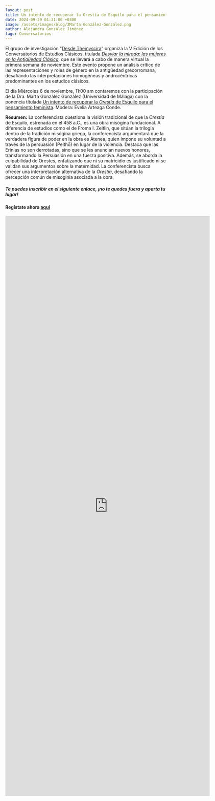 ```yaml
---
layout: post
title: Un intento de recuperar la Orestía de Esquilo para el pensamiento feminista
date: 2024-09-29 01:31:00 +0300
image: /assets/images/blog/3Marta-González-González.png
author: Alejandra González Jiménez
tags: Conversatorios
---
```


El grupo de investigación "[Desde Themyscira](https://desdethemysciraffyl.mx/)" organiza la V Edición de los Conversatorios de Estudios Clásicos, titulada *<a href="/desdethemyscira.github.io/assets/images/blog/Desviar-la-mirada.pdf" target="_blank">Desviar la mirada: las mujeres en la Antigüedad Clásica</a>*, que se llevará a cabo de manera virtual la primera semana de noviembre. Este evento propone un análisis crítico de las representaciones y roles de género en la antigüedad grecorromana, desafiando las interpretaciones homogéneas y androcéntricas predominantes en los estudios clásicos.


El día Miércoles 6 de noviembre, 11:00 am contaremos con la participación de la Dra. Marta González González (Universidad de Málaga) con la ponencia títulada <a href="/desdethemyscira.github.io/assets/images/blog/Marta-Gonzalez.png" target="_blank">Un intento de recuperar la *Orestía* de Esquilo para el pensamiento feminista</a>. Modera: Evelia Arteaga Conde.

**Resumen:**
La conferencista cuestiona la visión tradicional de que la *Orestía* de Esquilo, estrenada en el 458 a.C., es una obra misógina fundacional. A diferencia de estudios como el de Froma I. Zeitlin, que sitúan la trilogía dentro de la tradición misógina griega, la conferencista argumentará que la verdadera figura de poder en la obra es Atenea, quien impone su voluntad a través de la persuasión (Peithō) en lugar de la violencia. Destaca que las Erinias no son derrotadas, sino que se les anuncian nuevos honores, transformando la Persuasión en una fuerza positiva. Además, se aborda la culpabilidad de Orestes, enfatizando que ni su matricidio es justificado ni se validan sus argumentos sobre la maternidad. La conferencista busca ofrecer una interpretación alternativa de la *Orestía*, desafiando la percepción común de misoginia asociada a la obra.

##### **Te puedes inscribir en el siguiente enlace, ¡no te quedes fuera y aparta tu lugar!**

#### Regístate ahora [aquí](https://forms.gle/8QevoKEmFCATkktA7)

<iframe src="https://docs.google.com/forms/d/e/1FAIpQLSc8zPluCqplV-_EBSLQktSx5j4RE9oX4F7o6Q1cFtz87LS93g/viewform?embedded=true" width="640" height="1812" frameborder="0" marginheight="0" marginwidth="0">Cargando…</iframe>
